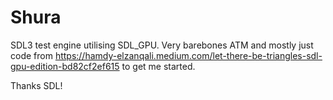 # Shura

SDL3 test engine utilising SDL_GPU. Very barebones ATM and mostly just code from 
https://hamdy-elzanqali.medium.com/let-there-be-triangles-sdl-gpu-edition-bd82cf2ef615
to get me started.

Thanks SDL!